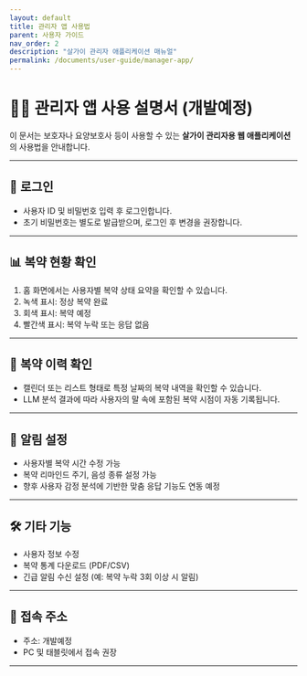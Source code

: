```yaml
---
layout: default
title: 관리자 앱 사용법
parent: 사용자 가이드
nav_order: 2
description: "살가이 관리자 애플리케이션 매뉴얼"
permalink: /documents/user-guide/manager-app/
---
```


# 🧑‍💻 관리자 앱 사용 설명서 (개발예정)

이 문서는 보호자나 요양보호사 등이 사용할 수 있는 **살가이 관리자용 웹 애플리케이션**의 사용법을 안내합니다.

---

## 🔐 로그인

- 사용자 ID 및 비밀번호 입력 후 로그인합니다.
- 초기 비밀번호는 별도로 발급받으며, 로그인 후 변경을 권장합니다.

---

## 📊 복약 현황 확인

1. 홈 화면에서는 사용자별 복약 상태 요약을 확인할 수 있습니다.
2. 녹색 표시: 정상 복약 완료
3. 회색 표시: 복약 예정
4. 빨간색 표시: 복약 누락 또는 응답 없음

---

## 📅 복약 이력 확인

- 캘린더 또는 리스트 형태로 특정 날짜의 복약 내역을 확인할 수 있습니다.
- LLM 분석 결과에 따라 사용자의 말 속에 포함된 복약 시점이 자동 기록됩니다.

---

## 🔔 알림 설정

- 사용자별 복약 시간 수정 가능
- 복약 리마인드 주기, 음성 종류 설정 가능
- 향후 사용자 감정 분석에 기반한 맞춤 응답 기능도 연동 예정

---

## 🛠 기타 기능

- 사용자 정보 수정
- 복약 통계 다운로드 (PDF/CSV)
- 긴급 알림 수신 설정 (예: 복약 누락 3회 이상 시 알림)

---

## 📱 접속 주소

- 주소: 개발예정
- PC 및 태블릿에서 접속 권장

---

